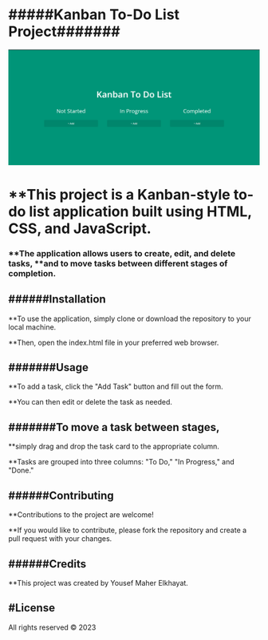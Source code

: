 <h1>
#####Kanban To-Do List Project#######
</h1>

<img src="Kanban.png">
<h1>
**This project is a Kanban-style to-do list application built using HTML, CSS, and JavaScript.
</h1>

<h3>
**The application allows users to create, edit, and delete tasks,
 **and to move tasks between different stages of completion.
</h3>


<h2>
######Installation
</h2>

**To use the application, simply clone or download the repository to your local machine.

**Then, open the index.html file in your preferred web browser.

<h2>
#######Usage
</h2>

**To add a task, click the "Add Task" button and fill out the form.

**You can then edit or delete the task as needed.


<h2>
#######To move a task between stages,
</h2>
**simply drag and drop the task card to the appropriate column.

**Tasks are grouped into three columns: "To Do," "In Progress," and "Done."

<h2>
######Contributing
</h2>

**Contributions to the project are welcome! 

**If you would like to contribute, please fork the repository and create a pull request with your changes.

<h2>
######Credits
</h2>
**This project was created by Yousef Maher Elkhayat.
<h2>
#License
</h2>
 All rights reserved © 2023
